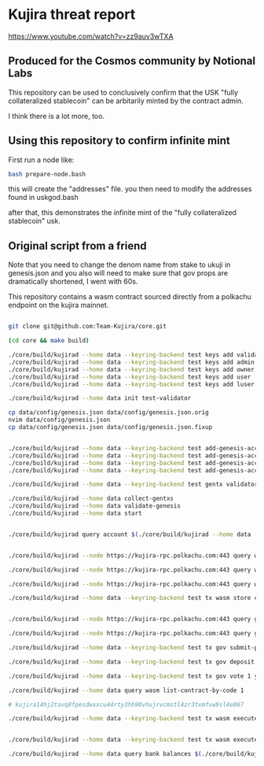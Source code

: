 # Kujira threat report

https://www.youtube.com/watch?v=zz9auv3wTXA

## Produced for the Cosmos community by Notional Labs

This repository can be used to conclusively confirm that the USK "fully collateralized stablecoin" can be arbitarily minted by the contract admin.

I think there is a lot more, too.

## Using this repository to confirm infinite mint

First run a node like:

```bash
bash prepare-node.bash
```

this will create the "addresses" file.  you then need to modify the addresses found in uskgod.bash

after that, this demonstrates the infinite mint of the "fully collateralized stablecoin" usk.

## Original script from a friend

Note that you need to change the denom name from stake to ukuji in genesis.json and you also will need to make sure that gov props are dramatically shortened, I went with 60s.

This repository contains a wasm contract sourced directly from a polkachu endpoint on the kujira mainnet.

```bash

git clone git@github.com:Team-Kujira/core.git

(cd core && make build)

./core/build/kujirad --home data --keyring-backend test keys add validator
./core/build/kujirad --home data --keyring-backend test keys add admin
./core/build/kujirad --home data --keyring-backend test keys add owner
./core/build/kujirad --home data --keyring-backend test keys add user
./core/build/kujirad --home data --keyring-backend test keys add luser

./core/build/kujirad --home data init test-validator

cp data/config/genesis.json data/config/genesis.json.orig
nvim data/config/genesis.json
cp data/config/genesis.json data/config/genesis.json.fixup


./core/build/kujirad --home data --keyring-backend test add-genesis-account validator 1000000000000ukuji
./core/build/kujirad --home data --keyring-backend test add-genesis-account admin      100000000000ukuji
./core/build/kujirad --home data --keyring-backend test add-genesis-account user       100000000000ukuji
./core/build/kujirad --home data --keyring-backend test add-genesis-account owner      100000000000ukuji

./core/build/kujirad --home data --keyring-backend test gentx validator 500000000000ukuji --chain-id kujira

./core/build/kujirad --home data collect-gentxs
./core/build/kujirad --home data validate-genesis
./core/build/kujirad --home data start


./core/build/kujirad query account $(./core/build/kujirad --home data --keyring-backend test keys show validator -a)


./core/build/kujirad --node https://kujira-rpc.polkachu.com:443 query wasm list-contract-by-code 11

./core/build/kujirad --node https://kujira-rpc.polkachu.com:443 query wasm contract kujira1qk00h5atutpsv900x202pxx42npjr9thg58dnqpa72f2p7m2luase444a7

./core/build/kujirad --node https://kujira-rpc.polkachu.com:443 query wasm code 11 code-11.wasm

./core/build/kujirad --home data --keyring-backend test tx wasm store code-11.wasm --from admin --gas auto -y --broadcast-mode block --gas-adjustment 3


./core/build/kujirad --node https://kujira-rpc.polkachu.com:443 query gov proposal 35

./core/build/kujirad --node https://kujira-rpc.polkachu.com:443 query gov proposal 35 -o json | jq > proposal.

./core/build/kujirad --home data --keyring-backend test tx gov submit-proposal instantiate-contract 1 '{"owner": "kujira1qwdq29e43f4gpr3d0m7sl88a5n29pnwz3g5tc0", "denom": "uusk" }' --label "USK Controller" --title  "Deploy the USK Controller Contract" --description  "The USK protocol will have multiple markets that use multiple collateral types to mint USK. This contract acts as a simple controller, accessing the underlying denom module from the chain core; authorizing each individual market and routing messages to mint and burn USK" --run-as kujira1v7d5j88ytcu4940xrh70nj9ktkyvv0xrwzfjmc --admin kujira1v7d5j88ytcu4940xrh70nj9ktkyvv0xrwzfjmc --amount 10000000000ukuji --from admin --gas auto -y --broadcast-mode block --gas-adjustment 3

./core/build/kujirad --home data --keyring-backend test tx gov deposit 1 10000000000ukuji --from validator --broadcast-mode block -y

./core/build/kujirad --home data --keyring-backend test tx gov vote 1 yes  --from validator --broadcast-mode block -y

./core/build/kujirad --home data query wasm list-contract-by-code 1

# kujira14hj2tavq8fpesdwxxcu44rty3hh90vhujrvcmstl4zr3txmfvw9sl4e867

./core/build/kujirad --home data --keyring-backend test tx wasm execute kujira14hj2tavq8fpesdwxxcu44rty3hh90vhujrvcmstl4zr3txmfvw9sl4e867 '{ "permit": { "address": "kujira17erm3xmpuz45rcyrnc4n32hweyqjykragdvl8q" } }' --from owner  --broadcast-mode block -y


./core/build/kujirad --home data --keyring-backend test tx wasm execute kujira14hj2tavq8fpesdwxxcu44rty3hh90vhujrvcmstl4zr3txmfvw9sl4e867 '{"mint": {"amount": "10000", "recipient": "kujira1fdsjfm3pfhn6fs227vz98xtzs2qtkpvt545jhg"}}' --from user  --broadcast-mode block -y

./core/build/kujirad --home data query bank balances $(./core/build/kujirad --home data --keyring-backend test keys show luser -a)
```

